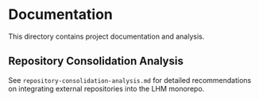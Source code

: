 # Documentation

This directory contains project documentation and analysis.

## Repository Consolidation Analysis

See `repository-consolidation-analysis.md` for detailed recommendations on integrating external repositories into the LHM monorepo.